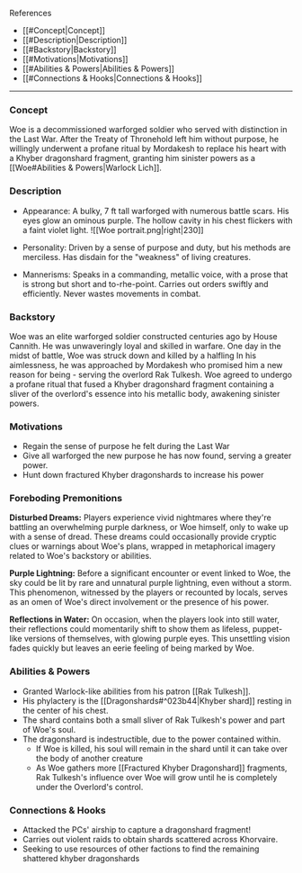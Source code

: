References
- [[#Concept|Concept]]
- [[#Description|Description]]
- [[#Backstory|Backstory]]
- [[#Motivations|Motivations]]
- [[#Abilities & Powers|Abilities & Powers]]
- [[#Connections & Hooks|Connections & Hooks]]

---

### Concept

Woe is a decommissioned warforged soldier who served with distinction in the Last War. After the Treaty of Thronehold left him without purpose, he willingly underwent a profane ritual by Mordakesh to replace his heart with a Khyber dragonshard fragment, granting him sinister powers as a [[Woe#Abilities & Powers|Warlock Lich]].  

### Description 

- Appearance: A bulky, 7 ft tall warforged with numerous battle scars. His eyes glow an ominous purple. The hollow cavity in his chest flickers with a faint violet light.     ![[Woe portrait.png|right|230]]

- Personality: Driven by a sense of purpose and duty, but his methods are merciless. Has disdain for the "weakness" of living creatures.  

- Mannerisms: Speaks in a commanding, metallic voice, with a prose that is strong but short and to-rhe-point. Carries out orders swiftly and efficiently. Never wastes movements in combat.

### Backstory

Woe was an elite warforged soldier constructed centuries ago by House Cannith. He was unwaveringly loyal and skilled in warfare. One day in the midst of battle, Woe was struck down and killed by a halfling
In his aimlessness, he was approached by Mordakesh who promised him a new reason for being - serving the overlord Rak Tulkesh. Woe agreed to undergo a profane ritual that fused a Khyber dragonshard fragment containing a sliver of the overlord's essence into his metallic body, awakening sinister powers.

### Motivations

- Regain the sense of purpose he felt during the Last War
- Give all warforged the new purpose he has now found, serving a greater power.
- Hunt down fractured Khyber dragonshards to increase his power

### Foreboding Premonitions
**Disturbed Dreams:** Players experience vivid nightmares where they're battling an overwhelming purple darkness, or Woe himself, only to wake up with a sense of dread. These dreams could occasionally provide cryptic clues or warnings about Woe's plans, wrapped in metaphorical imagery related to Woe's backstory or abilities.

**Purple Lightning:** Before a significant encounter or event linked to Woe, the sky could be lit by rare and unnatural purple lightning, even without a storm. This phenomenon, witnessed by the players or recounted by locals, serves as an omen of Woe's direct involvement or the presence of his power.

**Reflections in Water:** On occasion, when the players look into still water, their reflections could momentarily shift to show them as lifeless, puppet-like versions of themselves, with glowing purple eyes. This unsettling vision fades quickly but leaves an eerie feeling of being marked by Woe.

### Abilities & Powers

- Granted Warlock-like abilities from his patron [[Rak Tulkesh]].
- His phylactery is the [[Dragonshards#^023b44|Khyber shard]] resting in the center of his chest.
- The shard contains both a small sliver of Rak Tulkesh's power and part of Woe's soul.
- The dragonshard is indestructible, due to the power contained within.
	- If Woe is killed, his soul will remain in the shard until it can take over the body of another creature
	- As Woe gathers more [[Fractured Khyber Dragonshard]] fragments, Rak Tulkesh's influence over Woe will grow until he is completely under the Overlord's control.

### Connections & Hooks

- Attacked the PCs' airship to capture a dragonshard fragment!
- Carries out violent raids to obtain shards scattered across Khorvaire.
- Seeking to use resources of other factions to find the remaining shattered khyber dragonshards